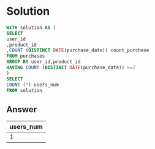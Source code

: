 # Solution
```sql
WITH solution AS (
SELECT 
user_id
,product_id
,COUNT (DISTINCT DATE(purchase_date)) count_purchase
FROM purchases
GROUP BY user_id,product_id
HAVING COUNT (DISTINCT DATE(purchase_date)) >=2
)
SELECT
COUNT (*) users_num
FROM solution
```

## Answer
|users_num|
|----|
|1|

